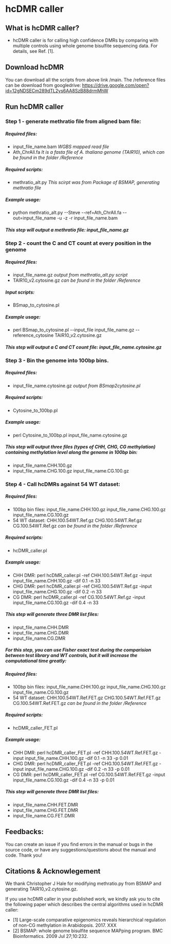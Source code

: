# hcDMR caller

## What is hcDMR caller?

* hcDMR caller is for calling high confidence DMRs by comparing with multiple controls using whole genome bisulfite sequencing data. For details, see Ref. [1].

## Download hcDMR

You can download all the scripts from above link /main. The /reference files can be download from googledrive: https://drive.google.com/open?id=12gNDSECm289dTL2ys6AA8SzB88drmMhW 

## Run hcDMR caller

### Step 1 - generate methratio file from aligned bam file:

##### Required files:

* input_file_name.bam *WGBS mapped read file*
* Ath_ChrAll.fa *It is a fasta file of A. thaliana genome (TAIR10), which can be found in the folder /Reference*

##### Required scripts:
* methratio_alt.py *This scirpt was from Package of BSMAP, generating methratio file*

##### Example usage:
* python methratio_alt.py --Steve --ref=Ath_ChrAll.fa --out=input_file_name -u -z -r input_file_name.bam

##### This step will output a methratio file: input_file_name.gz

### Step 2 - count the C and CT count at every position in the genome

##### Required files:
* input_file_name.gz *output from methratio_alt.py script*
* TAIR10_v2.cytosine.gz *can be found in the folder /Reference*

##### Input scripts:
* BSmap_to_cytosine.pl

##### Example usage:
* perl BSmap_to_cytosine.pl --input_file input_file_name.gz --reference_cytosine TAIR10_v2.cytosine.gz

##### This step will output a C and CT count file: input_file_name.cytosine.gz

### Step 3 - Bin the genome into 100bp bins.

##### Required files:
* input_file_name.cytosine.gz *output from BSmap2cytosine.pl*

##### Required scripts:
* Cytosine_to_100bp.pl

##### Example usage:
* perl Cytosine_to_100bp.pl input_file_name.cytosine.gz

##### This step will output three files (types of CHH, CHG, CG methylation) containing methylation level along the genome in 100bp bin:
* input_file_name.CHH.100.gz
* input_file_name.CHG.100.gz input_file_name.CG.100.gz

### Step 4 - Call hcDMRs against 54 WT dataset:

##### Required files:
* 100bp bin files: input_file_name.CHH.100.gz input_file_name.CHG.100.gz input_file_name.CG.100.gz
* 54 WT dataset: CHH.100.54WT.Ref.gz CHG.100.54WT.Ref.gz CG.100.54WT.Ref.gz *can be found in the folder /Reference*

##### Required scripts:
* hcDMR_caller.pl

##### Example usage:
* CHH DMR: perl hcDMR_caller.pl -ref CHH.100.54WT.Ref.gz -input input_file_name.CHH.100.gz -dif 0.1 -n 33
* CHG DMR: perl hcDMR_caller.pl -ref CHG.100.54WT.Ref.gz -input input_file_name.CHG.100.gz -dif 0.2 -n 33
* CG DMR: perl hcDMR_caller.pl -ref CG.100.54WT.Ref.gz -input input_file_name.CG.100.gz -dif 0.4 -n 33

##### This step will generate three DMR list files:
* input_file_name.CHH.DMR
* input_file_name.CHG.DMR
* input_file_name.CG.DMR

##### For this step, you can use Fisher exact test during the comparision between test library and WT controls, but it will increase the computational time greatly:

##### Required files:
* 100bp bin files: input_file_name.CHH.100.gz input_file_name.CHG.100.gz input_file_name.CG.100.gz
* 54 WT dataset: CHH.100.54WT.Ref.FET.gz CHG.100.54WT.Ref.FET.gz CG.100.54WT.Ref.FET.gz *can be found in the folder /Reference*

##### Required scripts:
* hcDMR_caller_FET.pl

##### Example usage:
* CHH DMR: perl hcDMR_caller_FET.pl -ref CHH.100.54WT.Ref.FET.gz -input input_file_name.CHH.100.gz -dif 0.1 -n 33 -p 0.01
* CHG DMR: perl hcDMR_caller_FET.pl -ref CHG.100.54WT.Ref.FET.gz -input input_file_name.CHG.100.gz -dif 0.2 -n 33 -p 0.01
* CG DMR: perl hcDMR_caller_FET.pl -ref CG.100.54WT.Ref.FET.gz -input input_file_name.CG.100.gz -dif 0.4 -n 33 -p 0.01

##### This step will generate three DMR list files:
* input_file_name.CHH.FET.DMR
* input_file_name.CHG.FET.DMR
* input_file_name.CG.FET.DMR

## Feedbacks:

You can create an issue if you find errors in the manual or bugs in the source code, or have any suggestions/questions about the manual and code. Thank you!

## Citations & Acknowlegement

We thank Christopher J Hale for modifying methratio.py from BSMAP and generating TAIR10_v2.cytosine.gz. 

If you use hcDMR caller in your published work, we kindly ask you to cite the following paper which describes the central algorithms used in hcDMR caller:
* [1] Large-scale comparative epigenomics reveals hierarchical regulation of non-CG methylation in Arabidopsis. 2017. XXX
* [2] BSMAP: whole genome bisulfite sequence MAPping program. BMC Bioinformatics. 2009 Jul 27;10:232.




